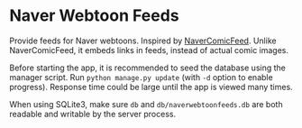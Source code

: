 Naver Webtoon Feeds
===================

Provide feeds for Naver webtoons. Inspired by
[NaverComicFeed](https://bitbucket.org/dahlia/navercomicfeed). Unlike
NaverComicFeed, it embeds links in feeds, instead of actual comic images.

Before starting the app, it is recommended to seed the database using the
manager script. Run `python manage.py update` (with `-d` option to enable
progress). Response time could be large until the app is viewed many times.

When using SQLite3, make sure `db` and `db/naverwebtoonfeeds.db` are both
readable and writable by the server process.
